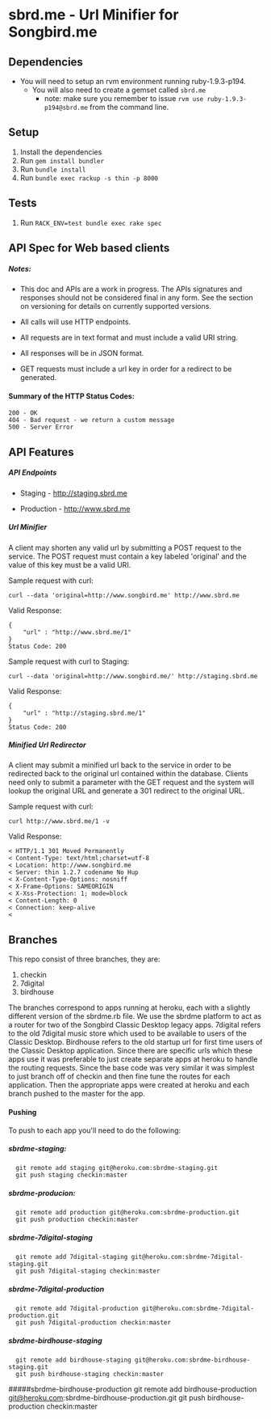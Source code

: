 # sbrd.me - Url Minifier for Songbird.me

## Dependencies
* You will need to setup an rvm environment running ruby-1.9.3-p194.
  * You will also need to create a gemset called `sbrd.me`
    * note: make sure you remember to issue `rvm use ruby-1.9.3-p194@sbrd.me` from the command line.
  
## Setup 
1. Install the dependencies
2. Run `gem install bundler`
3. Run `bundle install`
4. Run `bundle exec rackup -s thin -p 8000`

## Tests
1. Run `RACK_ENV=test bundle exec rake spec`

## API Spec for Web based clients

##### Notes:

- This doc and APIs are a work in progress.  The APIs signatures and responses should not be considered final in any form.
See the section on versioning for details on currently supported versions.

- All calls will use HTTP endpoints.
- All requests are in text format and must include a valid URI string.
- All responses will be in JSON format.
- GET requests must include a url key in order for a redirect to be generated. 

#### Summary of the HTTP Status Codes:
  
    200 - OK
    404 - Bad request - we return a custom message
    500 - Server Error
  
## API Features

##### API Endpoints

  * Staging - http://staging.sbrd.me
  
  * Production - http://www.sbrd.me

##### Url Minifier

A client may shorten any valid url by submitting a POST request to the service.  The POST request must contain 
a key labeled 'original' and the value of this key must be a valid URI.

 Sample request with curl:

    curl --data 'original=http://www.songbird.me' http://www.sbrd.me
  
 Valid Response:
 
    {
        "url" : "http://www.sbrd.me/1"
    }
    Status Code: 200
    
  Sample request with curl to Staging:
  
    curl --data 'original=http://www.songbird.me/' http://staging.sbrd.me
    
  Valid Response:
  
    {
        "url" : "http://staging.sbrd.me/1"
    }
    Status Code: 200

##### Minified Url Redirector

A client may submit a minified url back to the service in order to be redirected back to the original url contained
within the database.  Clients need only to submit a parameter with the GET request and the system will lookup the 
original URL and generate a 301 redirect to the original URL.

  Sample request with curl:
  
    curl http://www.sbrd.me/1 -v
    
  Valid Response:
  
    < HTTP/1.1 301 Moved Permanently
    < Content-Type: text/html;charset=utf-8
    < Location: http://www.songbird.me
    < Server: thin 1.2.7 codename No Hup
    < X-Content-Type-Options: nosniff
    < X-Frame-Options: SAMEORIGIN
    < X-Xss-Protection: 1; mode=block
    < Content-Length: 0
    < Connection: keep-alive
    < 

## Branches

This repo consist of three branches, they are:
  1. checkin
  2. 7digital
  3. birdhouse

The branches correspond to apps running at heroku, each with a slightly different version of the sbrdme.rb file.
We use the sbrdme platform to act as a router for two of the Songbird Classic Desktop legacy apps. 7digital refers 
to the old 7digital music store which used to be available to users of the Classic Desktop. Birdhouse refers to 
the old startup url for first time users of the Classic Desktop application.  Since there are specific urls which
these apps use it was preferable to just create separate apps at heroku to handle the routing requests. Since the
base code was very similar it was simplest to just branch off of checkin and then fine tune the routes for each 
application.  Then the appropriate apps were created at heroku and each branch pushed to the master for the app.

#### Pushing
To push to each app you'll need to do the following:

##### sbrdme-staging:
      git remote add staging git@heroku.com:sbrdme-staging.git
      git push staging checkin:master
    
##### sbrdme-producion:
      git remote add production git@heroku.com:sbrdme-production.git
      git push production checkin:master
    
##### sbrdme-7digital-staging
      git remote add 7digital-staging git@heroku.com:sbrdme-7digital-staging.git
      git push 7digital-staging checkin:master
    
##### sbrdme-7digital-production
      git remote add 7digital-production git@heroku.com:sbrdme-7digital-production.git
      git push 7digital-production checkin:master
    
##### sbrdme-birdhouse-staging
      git remote add birdhouse-staging git@heroku.com:sbrdme-birdhouse-staging.git
      git push birdhouse-staging checkin:master
    
#####sbrdme-birdhouse-production
      git remote add birdhouse-production git@heroku.com:sbrdme-birdhouse-production.git
      git push birdhouse-production checkin:master
